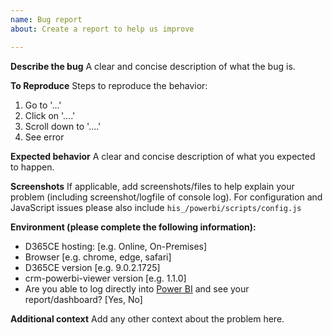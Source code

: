 ```yaml
---
name: Bug report
about: Create a report to help us improve

---
```


**Describe the bug**
A clear and concise description of what the bug is.

**To Reproduce**
Steps to reproduce the behavior:
1. Go to '...'
2. Click on '....'
3. Scroll down to '....'
4. See error

**Expected behavior**
A clear and concise description of what you expected to happen.

**Screenshots**
If applicable, add screenshots/files to help explain your problem (including screenshot/logfile of console log). For configuration and JavaScript issues please also include `his_/powerbi/scripts/config.js`

**Environment (please complete the following information):**
 - D365CE hosting: [e.g. Online, On-Premises]
 - Browser [e.g. chrome, edge, safari]
 - D365CE version [e.g. 9.0.2.1725]
 - crm-powerbi-viewer version [e.g. 1.1.0]
 - Are you able to log directly into [Power BI](https://app.powerbi.com) and see your report/dashboard? [Yes, No]

**Additional context**
Add any other context about the problem here.
